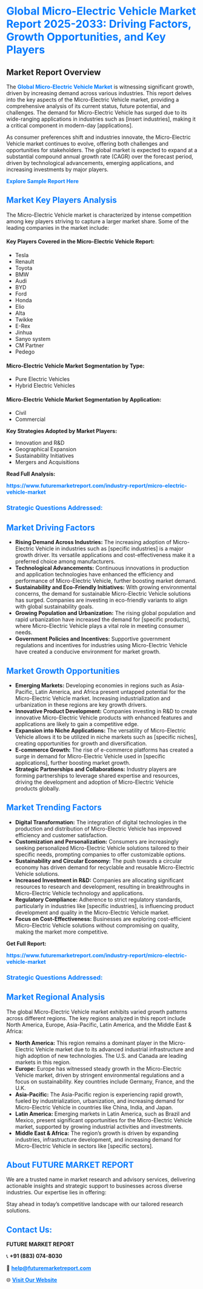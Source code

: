 <h1 style="color: #007BFF;">Global Micro-Electric Vehicle Market Report 2025-2033: Driving Factors, Growth Opportunities, and Key Players</h1>

<section id="overview">
<h2>Market Report Overview</h2>
<p>The <a href="https://www.futuremarketreport.com/industry-report/micro-electric-vehicle-market" style="color: #007BFF; text-decoration: none;"><strong>Global Micro-Electric Vehicle Market</strong></a> is witnessing significant growth, driven by increasing demand across various industries. This report delves into the key aspects of the Micro-Electric Vehicle market, providing a comprehensive analysis of its current status, future potential, and challenges. The demand for Micro-Electric Vehicle has surged due to its wide-ranging applications in industries such as [insert industries], making it a critical component in modern-day [applications].</p>
<p>As consumer preferences shift and industries innovate, the Micro-Electric Vehicle market continues to evolve, offering both challenges and opportunities for stakeholders. The global market is expected to expand at a substantial compound annual growth rate (CAGR) over the forecast period, driven by technological advancements, emerging applications, and increasing investments by major players.</p>
</section>

<section id="overview">
<p><a href="https://www.futuremarketreport.com/request-sample/reportId=85914" style="color: #007BFF; text-decoration: none;"><strong>Explore Sample Report Here</strong></a></p>
</section>

<section id="key-players">
<h2 style="color: #007BFF;">Market Key Players Analysis</h2>
<p>The Micro-Electric Vehicle market is characterized by intense competition among key players striving to capture a larger market share. Some of the leading companies in the market include:</p>
<h4>Key Players Covered in the Micro-Electric Vehicle Report:</h4>
<ul><li>Tesla</li><li>Renault</li><li>Toyota</li><li>BMW</li><li>Audi</li><li>BYD</li><li>Ford</li><li>Honda</li><li>Elio</li><li>Alta</li><li>Twikke</li><li>E-Rex</li><li>Jinhua</li><li>Sanyo system</li><li>CM Partner</li><li>Pedego</li></ul>
<h4>Micro-Electric Vehicle Market Segmentation by Type:</h4>
<ul><li>Pure Electric Vehicles</li><li>Hybrid Electric Vehicles</li></ul>

<h4>Micro-Electric Vehicle Market Segmentation by Application:</h4>
<ul><li>Civil</li><li>Commercial</li></ul>
<p><strong>Key Strategies Adopted by Market Players:</strong></p>
<ul>
<li>Innovation and R&D</li>
<li>Geographical Expansion</li>
<li>Sustainability Initiatives</li>
<li>Mergers and Acquisitions</li>
</ul>
</section>

<section>
<p><strong>Read Full Analysis: </strong></p><a href="https://www.futuremarketreport.com/industry-report/micro-electric-vehicle-market" style="color: #007BFF; text-decoration: none;"><strong>https://www.futuremarketreport.com/industry-report/micro-electric-vehicle-market</strong></a>
<h3 style="color: #007BFF;">Strategic Questions Addressed:</h3>
</section>

<section id="driving-factors">
<h2 style="color: #007BFF;">Market Driving Factors</h2>
<ul>
<li><strong>Rising Demand Across Industries:</strong> The increasing adoption of Micro-Electric Vehicle in industries such as [specific industries] is a major growth driver. Its versatile applications and cost-effectiveness make it a preferred choice among manufacturers.</li>
<li><strong>Technological Advancements:</strong> Continuous innovations in production and application technologies have enhanced the efficiency and performance of Micro-Electric Vehicle, further boosting market demand.</li>
<li><strong>Sustainability and Eco-Friendly Initiatives:</strong> With growing environmental concerns, the demand for sustainable Micro-Electric Vehicle solutions has surged. Companies are investing in eco-friendly variants to align with global sustainability goals.</li>
<li><strong>Growing Population and Urbanization:</strong> The rising global population and rapid urbanization have increased the demand for [specific products], where Micro-Electric Vehicle plays a vital role in meeting consumer needs.</li>
<li><strong>Government Policies and Incentives:</strong> Supportive government regulations and incentives for industries using Micro-Electric Vehicle have created a conducive environment for market growth.</li>
</ul>
</section>

<section id="growth-opportunities">
<h2 style="color: #007BFF;">Market Growth Opportunities</h2>
<ul>
<li><strong>Emerging Markets:</strong> Developing economies in regions such as Asia-Pacific, Latin America, and Africa present untapped potential for the Micro-Electric Vehicle market. Increasing industrialization and urbanization in these regions are key growth drivers.</li>
<li><strong>Innovative Product Development:</strong> Companies investing in R&D to create innovative Micro-Electric Vehicle products with enhanced features and applications are likely to gain a competitive edge.</li>
<li><strong>Expansion into Niche Applications:</strong> The versatility of Micro-Electric Vehicle allows it to be utilized in niche markets such as [specific niches], creating opportunities for growth and diversification.</li>
<li><strong>E-commerce Growth:</strong> The rise of e-commerce platforms has created a surge in demand for Micro-Electric Vehicle used in [specific applications], further boosting market growth.</li>
<li><strong>Strategic Partnerships and Collaborations:</strong> Industry players are forming partnerships to leverage shared expertise and resources, driving the development and adoption of Micro-Electric Vehicle products globally.</li>
</ul>
</section>

<section id="trending-factors">
<h2 style="color: #007BFF;">Market Trending Factors</h2>
<ul>
<li><strong>Digital Transformation:</strong> The integration of digital technologies in the production and distribution of Micro-Electric Vehicle has improved efficiency and customer satisfaction.</li>
<li><strong>Customization and Personalization:</strong> Consumers are increasingly seeking personalized Micro-Electric Vehicle solutions tailored to their specific needs, prompting companies to offer customizable options.</li>
<li><strong>Sustainability and Circular Economy:</strong> The push towards a circular economy has driven demand for recyclable and reusable Micro-Electric Vehicle solutions.</li>
<li><strong>Increased Investment in R&D:</strong> Companies are allocating significant resources to research and development, resulting in breakthroughs in Micro-Electric Vehicle technology and applications.</li>
<li><strong>Regulatory Compliance:</strong> Adherence to strict regulatory standards, particularly in industries like [specific industries], is influencing product development and quality in the Micro-Electric Vehicle market.</li>
<li><strong>Focus on Cost-Effectiveness:</strong> Businesses are exploring cost-efficient Micro-Electric Vehicle solutions without compromising on quality, making the market more competitive.</li>
</ul>
</section>

<section>
<p><strong>Get Full Report: </strong></p><a href="https://www.futuremarketreport.com/industry-report/micro-electric-vehicle-market" style="color: #007BFF; text-decoration: none;"><strong>https://www.futuremarketreport.com/industry-report/micro-electric-vehicle-market</strong></a>
<h3 style="color: #007BFF;">Strategic Questions Addressed:</h3>
</section>


<section id="regional-analysis">
<h2 style="color: #007BFF;">Market Regional Analysis</h2>
<p>The global Micro-Electric Vehicle market exhibits varied growth patterns across different regions. The key regions analyzed in this report include North America, Europe, Asia-Pacific, Latin America, and the Middle East & Africa:</p>
<ul>
<li><strong>North America:</strong> This region remains a dominant player in the Micro-Electric Vehicle market due to its advanced industrial infrastructure and high adoption of new technologies. The U.S. and Canada are leading markets in this region.</li>
<li><strong>Europe:</strong> Europe has witnessed steady growth in the Micro-Electric Vehicle market, driven by stringent environmental regulations and a focus on sustainability. Key countries include Germany, France, and the U.K.</li>
<li><strong>Asia-Pacific:</strong> The Asia-Pacific region is experiencing rapid growth, fueled by industrialization, urbanization, and increasing demand for Micro-Electric Vehicle in countries like China, India, and Japan.</li>
<li><strong>Latin America:</strong> Emerging markets in Latin America, such as Brazil and Mexico, present significant opportunities for the Micro-Electric Vehicle market, supported by growing industrial activities and investments.</li>
<li><strong>Middle East & Africa:</strong> The region’s growth is driven by expanding industries, infrastructure development, and increasing demand for Micro-Electric Vehicle in sectors like [specific sectors].</li>
</ul>
</section>

<footer>
<h2 style="color: #007BFF;">About FUTURE MARKET REPORT</h2>
<p>We are a trusted name in market research and advisory services, delivering actionable insights and strategic support to businesses across diverse industries. Our expertise lies in offering:</p>

<p>Stay ahead in today’s competitive landscape with our tailored research solutions.</p>

<h2 style="color: #007BFF;">Contact Us:</h2>
<p><strong>FUTURE MARKET REPORT</strong></p>
<p>📞 <strong>+91 (883) 074-8030</strong></p>
<p>📧 <strong><a href="mailto:help@futuremarketreport.com" style="color: #007BFF;">help@futuremarketreport.com</a></strong></p>
<p>🌐 <strong><a href="https://www.futuremarketreport.com/" style="color: #007BFF;">Visit Our Website</a></strong></p>
</footer>